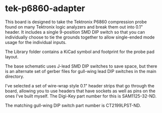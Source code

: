 # tek-p6860-adapter

This board is designed to take the Tektronix P6860 compression probe found on many Tektronix logic analyzers and break them out into 0.1" header. It includes a single 9-position SMD DIP switch so that you can individually choose to tie the grounds together to allow single-ended mode usage for the individual inputs. 

The Library folder contains a KiCad symbol and footprint for the probe pad layout.

The base schematic uses J-lead SMD DIP switches to save space, but there is an alternate set of gerber files for gull-wing lead DIP switches in the main directory. 

I've selected a set of wire-wrap style 0.1" header strips that go through the board, allowing you to use headers that have sockets as well as pins on the ones I've built myself. The Digi-Key part number for this is SAM1125-32-ND.

The matching gull-wing DIP switch part number is CT2199LPST-ND.
